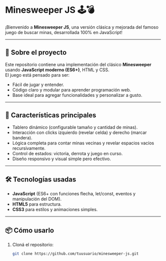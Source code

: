 # Minesweeper JS 🕹️💣

¡Bienvenido a **Minesweeper JS**, una versión clásica y mejorada del famoso juego de buscar minas, desarrollada 100% en JavaScript!

---

## 🚀 Sobre el proyecto

Este repositorio contiene una implementación del clásico **Minesweeper** usando **JavaScript moderno (ES6+)**, HTML y CSS.  
El juego está pensado para ser:

- Fácil de jugar y entender.  
- Código claro y modular para aprender programación web.  
- Base ideal para agregar funcionalidades y personalizar a gusto.  

---

## 🎯 Características principales

- Tablero dinámico (configurable tamaño y cantidad de minas).  
- Interacción con clicks izquierdo (revelar celda) y derecho (marcar bandera).  
- Lógica completa para contar minas vecinas y revelar espacios vacíos recursivamente.  
- Control de estados: victoria, derrota y juego en curso.  
- Diseño responsivo y visual simple pero efectivo.  

---

## 🛠️ Tecnologías usadas

- **JavaScript** (ES6+ con funciones flecha, let/const, eventos y manipulación del DOM).  
- **HTML5** para estructura.  
- **CSS3** para estilos y animaciones simples.  

---

## 📦 Cómo usarlo

1. Cloná el repositorio:  
   ```bash
   git clone https://github.com/tuusuario/minesweeper-js.git